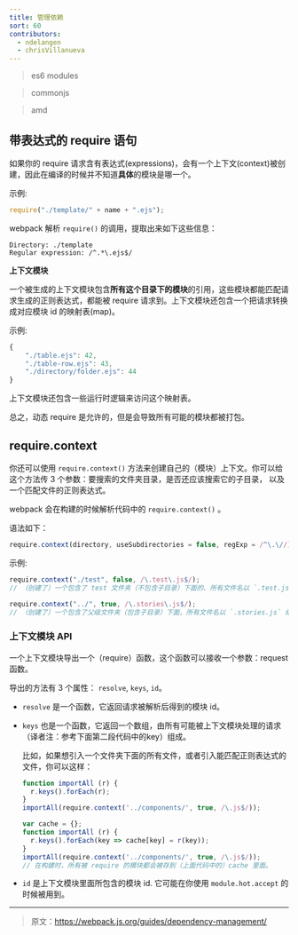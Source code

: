 ```yaml
---
title: 管理依赖
sort: 60
contributors:
  - ndelangen
  - chrisVillanueva
---
```


> es6 modules

> commonjs

> amd

## 带表达式的 require 语句

如果你的 require 请求含有表达式(expressions)，会有一个上下文(context)被创建，因此在编译的时候并不知道**具体**的模块是哪一个。

示例:
```javascript
require("./template/" + name + ".ejs");
```

webpack 解析 `require()` 的调用，提取出来如下这些信息：

```
Directory: ./template
Regular expression: /^.*\.ejs$/
```

**上下文模块**

一个被生成的上下文模块包含**所有这个目录下的模块**的引用，这些模块都能匹配请求生成的正则表达式，都能被 require 请求到。上下文模块还包含一个把请求转换成对应模块 id 的映射表(map)。

示例:
```javascript
{
    "./table.ejs": 42,
    "./table-row.ejs": 43,
    "./directory/folder.ejs": 44
}
```
上下文模块还包含一些运行时逻辑来访问这个映射表。

总之，动态 require 是允许的，但是会导致所有可能的模块都被打包。

## require.context

你还可以使用 `require.context()` 方法来创建自己的（模块）上下文。你可以给这个方法传 3 个参数：要搜索的文件夹目录，是否还应该搜索它的子目录， 以及一个匹配文件的正则表达式。

webpack 会在构建的时候解析代码中的 `require.context()` 。

语法如下：

```javascript
require.context(directory, useSubdirectories = false, regExp = /^\.\//)
```

示例:

```javascript
require.context("./test", false, /\.test\.js$/);
// （创建了）一个包含了 test 文件夹（不包含子目录）下面的、所有文件名以 `.test.js` 结尾的、能被 require 请求到的文件的上下文。
```

```javascript
require.context("../", true, /\.stories\.js$/);
// （创建了）一个包含了父级文件夹（包含子目录）下面，所有文件名以 `.stories.js` 结尾的文件的上下文。
```

### 上下文模块 API
一个上下文模块导出一个（require）函数，这个函数可以接收一个参数：request 函数。

导出的方法有 3 个属性： `resolve`, `keys`, `id`。

- `resolve` 是一个函数，它返回请求被解析后得到的模块 id。
- `keys` 也是一个函数，它返回一个数组，由所有可能被上下文模块处理的请求（译者注：参考下面第二段代码中的key）组成。

  比如，如果想引入一个文件夹下面的所有文件，或者引入能匹配正则表达式的文件，你可以这样：

  ```javascript
  function importAll (r) {
    r.keys().forEach(r);
  }
  importAll(require.context('../components/', true, /\.js$/));
  ```

  ```javascript
  var cache = {};
  function importAll (r) {
    r.keys().forEach(key => cache[key] = r(key));
  }
  importAll(require.context('../components/', true, /\.js$/));
  // 在构建时，所有被 require 的模块都会被存到（上面代码中的）cache 里面。
  ```
- `id` 是上下文模块里面所包含的模块 id. 它可能在你使用 `module.hot.accept` 的时候被用到。

***

> 原文：https://webpack.js.org/guides/dependency-management/
